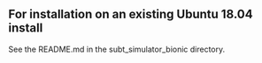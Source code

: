 ## For installation on an existing Ubuntu 18.04 install

See the README.md in the subt_simulator_bionic directory.
